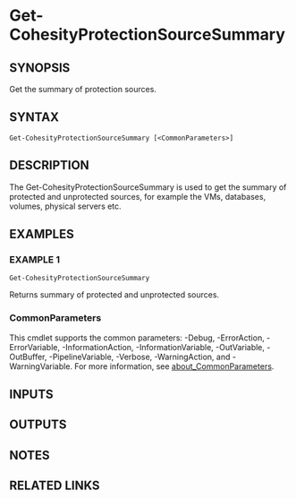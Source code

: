 
# Get-CohesityProtectionSourceSummary

## SYNOPSIS
Get the summary of protection sources.

## SYNTAX

```
Get-CohesityProtectionSourceSummary [<CommonParameters>]
```

## DESCRIPTION
The Get-CohesityProtectionSourceSummary is used to get the summary of protected and unprotected sources, for example the VMs, databases, volumes, physical servers etc.

## EXAMPLES

### EXAMPLE 1
```
Get-CohesityProtectionSourceSummary
```

Returns summary of protected and unprotected sources.

### CommonParameters
This cmdlet supports the common parameters: -Debug, -ErrorAction, -ErrorVariable, -InformationAction, -InformationVariable, -OutVariable, -OutBuffer, -PipelineVariable, -Verbose, -WarningAction, and -WarningVariable. For more information, see [about_CommonParameters](http://go.microsoft.com/fwlink/?LinkID=113216).

## INPUTS

## OUTPUTS

## NOTES

## RELATED LINKS

